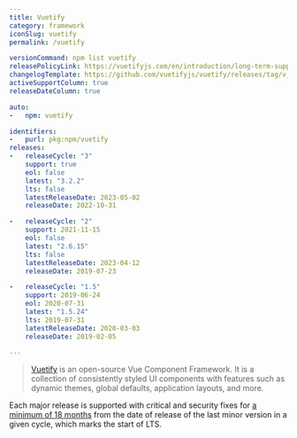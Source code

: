 ```yaml
---
title: Vuetify
category: framework
iconSlug: vuetify
permalink: /vuetify

versionCommand: npm list vuetify
releasePolicyLink: https://vuetifyjs.com/en/introduction/long-term-support/
changelogTemplate: https://github.com/vuetifyjs/vuetify/releases/tag/v__LATEST__
activeSupportColumn: true
releaseDateColumn: true

auto:
-   npm: vuetify

identifiers:
-   purl: pkg:npm/vuetify
releases:
-   releaseCycle: "3"
    support: true
    eol: false
    latest: "3.2.2"
    lts: false
    latestReleaseDate: 2023-05-02
    releaseDate: 2022-10-31

-   releaseCycle: "2"
    support: 2021-11-15
    eol: false
    latest: "2.6.15"
    lts: false
    latestReleaseDate: 2023-04-12
    releaseDate: 2019-07-23

-   releaseCycle: "1.5"
    support: 2019-06-24
    eol: 2020-07-31
    latest: "1.5.24"
    lts: 2019-07-31
    latestReleaseDate: 2020-03-03
    releaseDate: 2019-02-05

---
```


> [Vuetify](https://vuetifyjs.com/) is an open-source Vue Component Framework. It is a collection of consistently styled UI components with features such as dynamic themes, global defaults, application layouts, and more.

Each major release is supported with critical and security fixes for [a minimum of 18 months](https://vuetifyjs.com/en/introduction/long-term-support/) from the date of release of the last minor version in a given cycle, which marks the start of LTS.

